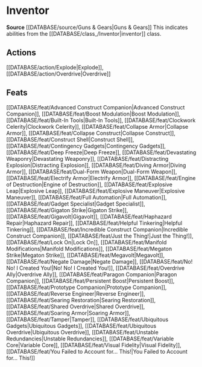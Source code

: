 ﻿---
id: '408'
name: Inventor
rarity: Common
rus_type_level: null
source: '[[DATABASE/source/Guns & Gears|Guns & Gears]]'
trait:
- Inventor
type: Trait

---
# Inventor

**Source** [[DATABASE/source/Guns & Gears|Guns & Gears]]
This indicates abilities from the [[DATABASE/class_/Inventor|inventor]] class.

## Actions

[[DATABASE/action/Explode|Explode]], [[DATABASE/action/Overdrive|Overdrive]]

## Feats

[[DATABASE/feat/Advanced Construct Companion|Advanced Construct Companion]], [[DATABASE/feat/Boost Modulation|Boost Modulation]], [[DATABASE/feat/Built-In Tools|Built-In Tools]], [[DATABASE/feat/Clockwork Celerity|Clockwork Celerity]], [[DATABASE/feat/Collapse Armor|Collapse Armor]], [[DATABASE/feat/Collapse Construct|Collapse Construct]], [[DATABASE/feat/Construct Shell|Construct Shell]], [[DATABASE/feat/Contingency Gadgets|Contingency Gadgets]], [[DATABASE/feat/Deep Freeze|Deep Freeze]], [[DATABASE/feat/Devastating Weaponry|Devastating Weaponry]], [[DATABASE/feat/Distracting Explosion|Distracting Explosion]], [[DATABASE/feat/Diving Armor|Diving Armor]], [[DATABASE/feat/Dual-Form Weapon|Dual-Form Weapon]], [[DATABASE/feat/Electrify Armor|Electrify Armor]], [[DATABASE/feat/Engine of Destruction|Engine of Destruction]], [[DATABASE/feat/Explosive Leap|Explosive Leap]], [[DATABASE/feat/Explosive Maneuver|Explosive Maneuver]], [[DATABASE/feat/Full Automation|Full Automation]], [[DATABASE/feat/Gadget Specialist|Gadget Specialist]], [[DATABASE/feat/Gigaton Strike|Gigaton Strike]], [[DATABASE/feat/Gigavolt|Gigavolt]], [[DATABASE/feat/Haphazard Repair|Haphazard Repair]], [[DATABASE/feat/Helpful Tinkering|Helpful Tinkering]], [[DATABASE/feat/Incredible Construct Companion|Incredible Construct Companion]], [[DATABASE/feat/Just the Thing!|Just the Thing!]], [[DATABASE/feat/Lock On|Lock On]], [[DATABASE/feat/Manifold Modifications|Manifold Modifications]], [[DATABASE/feat/Megaton Strike|Megaton Strike]], [[DATABASE/feat/Megavolt|Megavolt]], [[DATABASE/feat/Negate Damage|Negate Damage]], [[DATABASE/feat/No! No! I Created You!|No! No! I Created You!]], [[DATABASE/feat/Overdrive Ally|Overdrive Ally]], [[DATABASE/feat/Paragon Companion|Paragon Companion]], [[DATABASE/feat/Persistent Boost|Persistent Boost]], [[DATABASE/feat/Prototype Companion|Prototype Companion]], [[DATABASE/feat/Reverse Engineer|Reverse Engineer]], [[DATABASE/feat/Searing Restoration|Searing Restoration]], [[DATABASE/feat/Shared Overdrive|Shared Overdrive]], [[DATABASE/feat/Soaring Armor|Soaring Armor]], [[DATABASE/feat/Tamper|Tamper]], [[DATABASE/feat/Ubiquitous Gadgets|Ubiquitous Gadgets]], [[DATABASE/feat/Ubiquitous Overdrive|Ubiquitous Overdrive]], [[DATABASE/feat/Unstable Redundancies|Unstable Redundancies]], [[DATABASE/feat/Variable Core|Variable Core]], [[DATABASE/feat/Visual Fidelity|Visual Fidelity]], [[DATABASE/feat/You Failed to Account for… This!|You Failed to Account for… This!]]